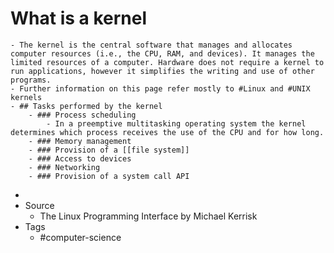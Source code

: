 # What is a kernel
	- The kernel is the central software that manages and allocates computer resources (i.e., the CPU, RAM, and devices). It manages the limited resources of a computer. Hardware does not require a kernel to run applications, however it simplifies the writing and use of other programs.
	- Further information on this page refer mostly to #Linux and #UNIX kernels
	- ## Tasks performed by the kernel
		- ### Process scheduling
			- In a preemptive multitasking operating system the kernel determines which process receives the use of the CPU and for how long.
		- ### Memory management
		- ### Provision of a [[file system]]
		- ### Access to devices
		- ### Networking
		- ### Provision of a system call API
-
- Source
	- The Linux Programming Interface by Michael Kerrisk
- Tags
	- #computer-science